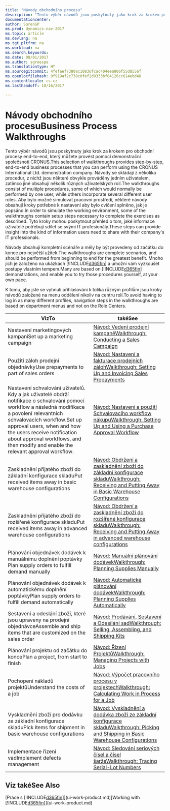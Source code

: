 ```yaml
---
title: "Návody obchodního procesu"
description: "Tento výběr návodů jsou poskytnuty jako krok za krokem pro obchodní procesy end-to-end, který můžete provést pomocí demonstrační společsnoti CRONUS. Návody se skládají z několika procedur, z nichž jsou některé obvykle prováděny jedním uživatelem, zatímco jiné obsahují několik různých uživatelských rolí. Aby bylo možné simulovat pracovní prostředí, některé návody obsahují kroky potřebné k nastavení aby bylo cvičení splněno, jak je popsáno. Tyto kroky mohou poskytnout přehled o tom, jaké informace uživatelé potřebují sdílet se svými IT profesionály."
documentationcenter: 
author: SorenGP
ms.prod: dynamics-nav-2017
ms.topic: article
ms.devlang: na
ms.tgt_pltfrm: na
ms.workload: na
ms.search.keywords: 
ms.date: 08/01/2017
ms.author: sgroespe
ms.translationtype: HT
ms.sourcegitcommit: 4fefaef7380ac10836fcac404eea006f55d8556f
ms.openlocfilehash: 9f919af2c738c0fef2d9333bf04126cc614ebd48
ms.contentlocale: cs-cz
ms.lasthandoff: 10/16/2017

---
```

# <a name="business-process-walkthroughs"></a><span data-ttu-id="6b857-106">Návody obchodního procesu</span><span class="sxs-lookup"><span data-stu-id="6b857-106">Business Process Walkthroughs</span></span>
<span data-ttu-id="6b857-107">Tento výběr návodů jsou poskytnuty jako krok za krokem pro obchodní procesy end-to-end, který můžete provést pomocí demonstrační společsnoti CRONUS.</span><span class="sxs-lookup"><span data-stu-id="6b857-107">This selection of walkthroughs provides step-by-step, end-to-end business processes that you can perform using the CRONUS International Ltd. demonstration company.</span></span> <span data-ttu-id="6b857-108">Návody se skládají z několika procedur, z nichž jsou některé obvykle prováděny jedním uživatelem, zatímco jiné obsahují několik různých uživatelských rolí.</span><span class="sxs-lookup"><span data-stu-id="6b857-108">The walkthroughs consist of multiple procedures, some of which would normally be performed by one user, while others incorporate several different user roles.</span></span> <span data-ttu-id="6b857-109">Aby bylo možné simulovat pracovní prostředí, některé návody obsahují kroky potřebné k nastavení aby bylo cvičení splněno, jak je popsáno.</span><span class="sxs-lookup"><span data-stu-id="6b857-109">In order to simulate the working environment, some of the walkthroughs contain setup steps necessary to complete the exercises as described.</span></span> <span data-ttu-id="6b857-110">Tyto kroky mohou poskytnout přehled o tom, jaké informace uživatelé potřebují sdílet se svými IT profesionály.</span><span class="sxs-lookup"><span data-stu-id="6b857-110">These steps can provide insight into the kind of information users need to share with their company's IT professionals.</span></span>  

 <span data-ttu-id="6b857-111">Návody obsahují kompletní scénáře a měly by být provedeny od začátku do konce pro největší užitek.</span><span class="sxs-lookup"><span data-stu-id="6b857-111">The walkthroughs are complete scenarios, and should be performed from beginning to end for the greatest benefit.</span></span> <span data-ttu-id="6b857-112">Mnoho jich je založeno na ukázkách [!INCLUDE[d365fin](includes/d365fin_md.md)] a umožní vám vyzkoušet postupy vlastním tempem.</span><span class="sxs-lookup"><span data-stu-id="6b857-112">Many are based on [!INCLUDE[d365fin](includes/d365fin_md.md)] demonstrations, and enable you to try those procedures yourself, at your own pace.</span></span>  

 <span data-ttu-id="6b857-113">K tomu, aby jste se vyhnuli přihlašování k tolika různým profilům jsou kroky návodů založené na menu oddělení nikoliv na centru rolí.</span><span class="sxs-lookup"><span data-stu-id="6b857-113">To avoid having to log in as many different profiles, navigation steps in the walkthroughs are based on department menus and not on the Role Centers.</span></span>  

|<span data-ttu-id="6b857-114">Viz</span><span class="sxs-lookup"><span data-stu-id="6b857-114">To</span></span>|<span data-ttu-id="6b857-115">také</span><span class="sxs-lookup"><span data-stu-id="6b857-115">See</span></span>|  
|--------|---------|  
|<span data-ttu-id="6b857-116">Nastavení marketingových kampaní</span><span class="sxs-lookup"><span data-stu-id="6b857-116">Set up a marketing campaign</span></span>|[<span data-ttu-id="6b857-117">Návod: Vedení prodejní kampaně</span><span class="sxs-lookup"><span data-stu-id="6b857-117">Walkthrough: Conducting a Sales Campaign</span></span>](walkthrough-conducting-a-sales-campaign.md)|  
|<span data-ttu-id="6b857-118">Použití záloh prodejní objednávky</span><span class="sxs-lookup"><span data-stu-id="6b857-118">Use prepayments to part of sales orders</span></span>|[<span data-ttu-id="6b857-119">Návod: Nastavení a fakturace prodejních záloh</span><span class="sxs-lookup"><span data-stu-id="6b857-119">Walkthrough: Setting Up and Invoicing Sales Prepayments</span></span>](walkthrough-setting-up-and-invoicing-sales-prepayments.md)|  
|<span data-ttu-id="6b857-120">Nastavení schvalování uživatelů. Kdy a jak uživatelé obdrží notifikace o schvalování pomocí workflow a následná modifikace a povolení relevantních schvalovacích workflow.</span><span class="sxs-lookup"><span data-stu-id="6b857-120">Set up approval users, when and how the users receive notification about approval workflows, and then modify and enable the relevant approval workflow.</span></span>|[<span data-ttu-id="6b857-121">Návod: Nastavení a použití Schvalovacího workflow nákupu</span><span class="sxs-lookup"><span data-stu-id="6b857-121">Walkthrough: Setting Up and Using a Purchase Approval Workflow</span></span>](walkthrough-setting-up-and-using-a-purchase-approval-workflow.md)|  
|<span data-ttu-id="6b857-122">Zaskladnění přijatého zboží do základní konfigurace skladu</span><span class="sxs-lookup"><span data-stu-id="6b857-122">Put received items away in basic warehouse configurations</span></span>|[<span data-ttu-id="6b857-123">Návod: Obdržení a zaskladnění zboží do základní konfigurace skladu</span><span class="sxs-lookup"><span data-stu-id="6b857-123">Walkthrough: Receiving and Putting Away in Basic Warehouse Configurations</span></span>](walkthrough-receiving-and-putting-away-in-basic-warehousing.md)|  
|<span data-ttu-id="6b857-124">Zaskladnění přijatého zboží do rozšířené konfigurace skladu</span><span class="sxs-lookup"><span data-stu-id="6b857-124">Put received items away in advanced warehouse configurations</span></span>|[<span data-ttu-id="6b857-125">Návod: Obdržení a zaskladnění zboží do rozšířené konfigurace skladu</span><span class="sxs-lookup"><span data-stu-id="6b857-125">Walkthrough: Receiving and Putting Away in advanced warehouse configurations</span></span>](walkthrough-receiving-and-putting-away-in-advanced-warehousing.md)|  
|<span data-ttu-id="6b857-126">Plánování objednávek dodávek k manuálnímu doplnění poptávky </span><span class="sxs-lookup"><span data-stu-id="6b857-126">Plan supply orders to fulfill demand manually</span></span>|[<span data-ttu-id="6b857-127">Návod: Manuální plánování dodávek</span><span class="sxs-lookup"><span data-stu-id="6b857-127">Walkthrough: Planning Supplies Manually</span></span>](walkthrough-planning-supplies-manually.md)|  
|<span data-ttu-id="6b857-128">Plánování objednávek dodávek k automatickému doplnění poptávky</span><span class="sxs-lookup"><span data-stu-id="6b857-128">Plan supply orders to fulfill demand automatically</span></span>|[<span data-ttu-id="6b857-129">Návod: Automatické plánování dodávek</span><span class="sxs-lookup"><span data-stu-id="6b857-129">Walkthrough: Planning Supplies Automatically</span></span>](walkthrough-planning-supplies-automatically.md)|  
|<span data-ttu-id="6b857-130">Sestavení a odeslání zboží, které jsou upraveny na prodejní objednávce</span><span class="sxs-lookup"><span data-stu-id="6b857-130">Assemble and ship items that are customized on the sales order</span></span>|[<span data-ttu-id="6b857-131">Návod: Prodávání, Sestavení a Odesílání sad</span><span class="sxs-lookup"><span data-stu-id="6b857-131">Walkthrough: Selling, Assembling, and Shipping Kits</span></span>](walkthrough-selling-assembling-and-shipping-kits.md)|  
|<span data-ttu-id="6b857-132">Plánování projektu od začátku do konce</span><span class="sxs-lookup"><span data-stu-id="6b857-132">Plan a project, from start to finish</span></span>|[<span data-ttu-id="6b857-133">Návod: Řízení Projektů</span><span class="sxs-lookup"><span data-stu-id="6b857-133">Walkthrough: Managing Projects with Jobs</span></span>](walkthrough-managing-projects-with-jobs.md)|  
|<span data-ttu-id="6b857-134">Pochopení nákladů projektů</span><span class="sxs-lookup"><span data-stu-id="6b857-134">Understand the costs of a job</span></span>|[<span data-ttu-id="6b857-135">Návod: Výpočet pracovního procesu v projektech</span><span class="sxs-lookup"><span data-stu-id="6b857-135">Walkthrough: Calculating Work in Process for a Job</span></span>](walkthrough-calculating-work-in-process-for-a-job.md)|  
|<span data-ttu-id="6b857-136">Vyskladnění zboží pro dodávku ze základní konfigurace skladu</span><span class="sxs-lookup"><span data-stu-id="6b857-136">Pick items for shipment in basic warehouse configurations</span></span>|[<span data-ttu-id="6b857-137">Návod: Vyskladnění a dodávka zboží ze základní konfigurace skladu</span><span class="sxs-lookup"><span data-stu-id="6b857-137">Walkthrough: Picking and Shipping in Basic Warehouse Configurations</span></span>](walkthrough-picking-and-shipping-in-basic-warehousing.md)|  
|<span data-ttu-id="6b857-138">Implementace řízení vad</span><span class="sxs-lookup"><span data-stu-id="6b857-138">Implement defects management</span></span>|[<span data-ttu-id="6b857-139">Návod: Sledování seriových čísel a čísel šarže</span><span class="sxs-lookup"><span data-stu-id="6b857-139">Walkthrough: Tracing Serial-Lot Numbers</span></span>](walkthrough-tracing-serial-lot-numbers.md)|  

## <a name="see-also"></a><span data-ttu-id="6b857-140">Viz také</span><span class="sxs-lookup"><span data-stu-id="6b857-140">See Also</span></span>
<span data-ttu-id="6b857-141">[Práce s [!INCLUDE[d365fin](includes/d365fin_md.md)]](ui-work-product.md)</span><span class="sxs-lookup"><span data-stu-id="6b857-141">[Working with [!INCLUDE[d365fin](includes/d365fin_md.md)]](ui-work-product.md)</span></span>  

